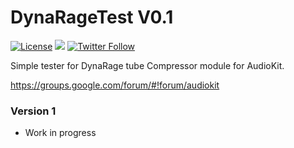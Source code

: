 DynaRageTest V0.1
===

[![License](https://img.shields.io/cocoapods/l/AudioKit.svg?style=flat)](https://github.com/audiokit/AudioKit/blob/master/LICENSE)
<img src="https://img.shields.io/badge/%20in-swift%203.0-orange.svg">
[![Twitter Follow](https://img.shields.io/twitter/follow/MikeGazzaruso.svg?style=social)](http://twitter.com/mikegazzaruso)

Simple tester for DynaRage tube Compressor module for AudioKit.

https://groups.google.com/forum/#!forum/audiokit

### Version 1

* Work in progress


